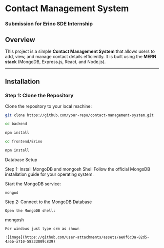 # Contact Management System

### Submission for Erino SDE Internship

## Overview
This project is a simple **Contact Management System** that allows users to add, view, and manage contact details efficiently. It is built using the **MERN stack** (MongoDB, Express.js, React, and Node.js).

---

## Installation

### Step 1: Clone the Repository
Clone the repository to your local machine:
```bash
git clone https://github.com/your-repo/contact-management-system.git

cd backend

npm install

cd frontend/Erino

npm install

```
Database Setup

Step 1: Install MongoDB and mongosh Shell
Follow the official MongoDB installation guide for your operating system.

Start the MongoDB service:

```
mongod

```
Step 2: Connect to the MongoDB Database

```
Open the MongoDB shell:

```
mongosh
````
For windows just type crm as shown

![image](https://github.com/user-attachments/assets/ae0f6c3a-82d5-4a6b-a710-58233809c839)









